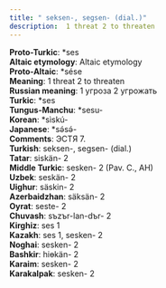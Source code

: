 ```yaml
---
title: " seksen-, segsen- (dial.)"
description:  1 threat 2 to threaten
---
```


<strong>Proto-Turkic</strong>:  *ses<br>
<strong>Altaic etymology</strong>:  Altaic etymology<br>
<strong> Proto-Altaic</strong>:  *sése<br>
<strong>Meaning</strong>:  1 threat 2 to threaten<br>
<strong>Russian meaning</strong>:  1 угроза 2 угрожать<br>
<strong>Turkic</strong>:  *ses<br>
<strong>Tungus-Manchu</strong>:  *sesu-<br>
<strong>Korean</strong>:  *sìskú-<br>
<strong>Japanese</strong>:  *sǝ́sǝ́-<br>
<strong>Comments</strong>:  ЭСТЯ 7.<br>
<strong>Turkish</strong>:  seksen-, segsen- (dial.)<br>
<strong>Tatar</strong>:  siskän- 2<br>
<strong>Middle Turkic</strong>:  sesken- 2 (Pav. C., AH)<br>
<strong>Uzbek</strong>:  seskän- 2<br>
<strong>Uighur</strong>:  säskin- 2<br>
<strong>Azerbaidzhan</strong>:  säksän- 2<br>
<strong>Oyrat</strong>:  seste- 2<br>
<strong>Chuvash</strong>:  sъzъr-lan-dъr- 2<br>
<strong>Kirghiz</strong>:  ses 1<br>
<strong>Kazakh</strong>:  ses 1, sesken- 2<br>
<strong>Noghai</strong>:  sesken- 2<br>
<strong>Bashkir</strong>:  hiɵkän- 2<br>
<strong>Karaim</strong>:  sesken- 2<br>
<strong>Karakalpak</strong>:  sesken- 2<br>



